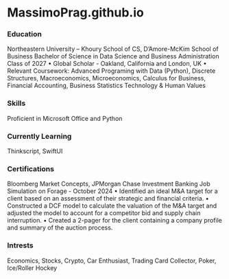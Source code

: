 # MassimoPrag.github.io
### Education
Northeastern University – Khoury School of CS, D’Amore-McKim School of Business
Bachelor of Science in Data Science and Business Administration
Class of 2027
• Global Scholar - Oakland, California and London, UK
• Relevant Coursework: Advanced Programing with Data (Python), Discrete Structures, Macroeconomics,
Microeconomics, Calculus for Business, Financial Accounting, Business Statistics Technology & Human Values

### Skills
Proficient in Microsoft Office and Python

### Currently Learning
Thinkscript, SwiftUI

### Certifications
Bloomberg Market Concepts,
JPMorgan Chase Investment Banking Job Simulation on Forage - October 2024
• Identified an ideal M&A target for a client based on an assessment of their strategic and financial
criteria.
• Constructed a DCF model to calculate the valuation of the M&A target and adjusted the model to
account for a competitor bid and supply chain interruption.
• Created a 2-pager for the client containing a company profile and summary of the auction process.

### Intrests
Economics, Stocks, Crypto, Car Enthusiast, Trading Card Collector, Poker, Ice/Roller Hockey
